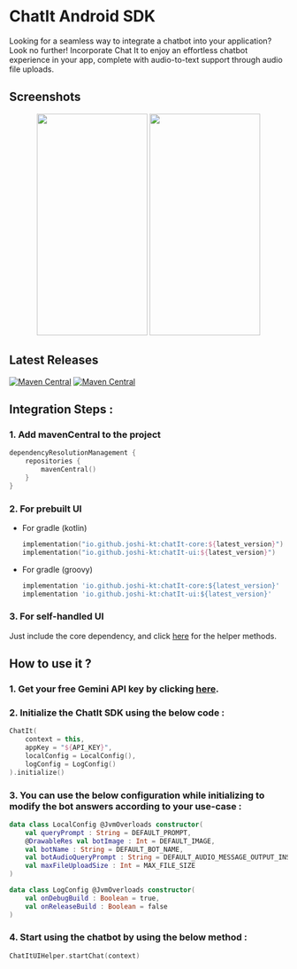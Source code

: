 # ChatIt Android SDK

Looking for a seamless way to integrate a chatbot into your application? Look no further! Incorporate Chat It to enjoy an effortless chatbot experience in your app, complete with audio-to-text support through audio file uploads.

## Screenshots

<p align="center">
  <img src="https://github.com/user-attachments/assets/6ee9f298-9320-4501-87e9-e1698044a698" width="200" height="400" />
  <img src="https://github.com/user-attachments/assets/936e4349-492a-4aed-87fa-36762cc69594" width="200" height="400" />
</p>


## Latest Releases

[![Maven Central](https://img.shields.io/maven-central/v/io.github.joshi-kt/chatIt-core.svg?label=Maven%20Central%20%7C%20chatIt-core)](https://search.maven.org/artifact/io.github.joshi-kt/chatIt-core)
[![Maven Central](https://img.shields.io/maven-central/v/io.github.joshi-kt/chatIt-ui.svg?label=Maven%20Central%20%7C%20chatIt-ui)](https://central.sonatype.com/artifact/io.github.joshi-kt/chatIt-ui/overview)

## 

## Integration Steps : 

 ### 1. Add mavenCentral to the project

   ``` gradle.kts
   dependencyResolutionManagement {
       repositories {
           mavenCentral()
       }
   }
   ```

### 2. For prebuilt UI

 - For gradle (kotlin)
   
   ``` gradle.kts
   implementation("io.github.joshi-kt:chatIt-core:${latest_version}")
   implementation("io.github.joshi-kt:chatIt-ui:${latest_version}")

- For gradle (groovy)

  ```gradle
  implementation 'io.github.joshi-kt:chatIt-core:${latest_version}'
  implementation 'io.github.joshi-kt:chatIt-ui:${latest_version}'

### 3. For self-handled UI

Just include the core dependency, and click [here](https://github.com/joshi-kt/ChatIt-Android-SDK/blob/main/chat-it/src/main/java/com/example/chat_it/helper/ChatItHelper.kt) for the helper methods.

## How to use it ?

### 1. Get your free Gemini API key by clicking [here](https://aistudio.google.com/apikey).

### 2. Initialize the ChatIt SDK using the below code :

 ```kotlin
 ChatIt(
     context = this,
     appKey = "${API_KEY}",
     localConfig = LocalConfig(),
     logConfig = LogConfig()
 ).initialize()
```

### 3. You can use the below configuration while initializing to modify the bot answers according to your use-case : 

``` kotlin
data class LocalConfig @JvmOverloads constructor(
    val queryPrompt : String = DEFAULT_PROMPT,
    @DrawableRes val botImage : Int = DEFAULT_IMAGE,
    val botName : String = DEFAULT_BOT_NAME,
    val botAudioQueryPrompt : String = DEFAULT_AUDIO_MESSAGE_OUTPUT_INSTRUCTION,
    val maxFileUploadSize : Int = MAX_FILE_SIZE
)

data class LogConfig @JvmOverloads constructor(
    val onDebugBuild : Boolean = true,
    val onReleaseBuild : Boolean = false
)
```

### 4. Start using the chatbot by using the below method : 

``` kotlin
ChatItUIHelper.startChat(context)
```
